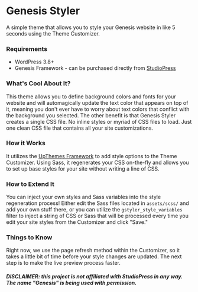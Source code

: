# Genesis Styler

A simple theme that allows you to style your Genesis website in like 5 seconds using the Theme Customizer.

### Requirements

- WordPress 3.8+
- Genesis Framework - can be purchased directly from [StudioPress](http://studiopress.com)

### What's Cool About It?

This theme allows you to define background colors and fonts for your website and will automagically update the text color that appears on top of it, meaning you don't ever have to worry about text colors that conflict with the background you selected. The other benefit is that Genesis Styler creates a single CSS file. No inline styles or myriad of CSS files to load. Just one clean CSS file that contains all your site customizations.

### How it Works

It utilizes the [UpThemes Framework](https://upthemes.com/upthemes-framework/) to add style options to the Theme Customizer. Using Sass, it regenerates your CSS on-the-fly and allows you to set up base styles for your site without writing a line of CSS.

### How to Extend It

You can inject your own styles and Sass variables into the style regeneration process! Either edit the Sass files located in `assets/scss/` and add your own stuff there, or you can utilize the `gstyler_style_variables` filter to inject a string of CSS or Sass that will be processed every time you edit your site styles from the Customizer and click "Save."

### Things to Know

Right now, we use the page refresh method within the Customizer, so it takes a little bit of time before your style changes are updated. The next step is to make the live preview process faster.

##### DISCLAIMER: this project is not affiliated with StudioPress in any way. The name "Genesis" is being used with permission.
